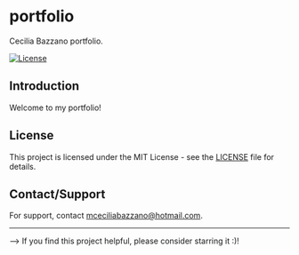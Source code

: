 # portfolio
Cecilia Bazzano portfolio.

[![License](https://img.shields.io/badge/License-MIT-blue.svg)](LICENSE)

## Introduction

Welcome to my portfolio!

## License

This project is licensed under the MIT License - see the [LICENSE](LICENSE) file for details.

## Contact/Support

For support, contact mceciliabazzano@hotmail.com.

------

--> If you find this project helpful, please consider starring it :)!
